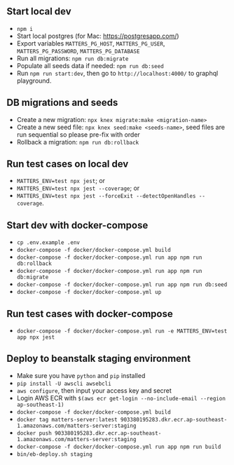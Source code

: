 ## Start local dev

- `npm i`
- Start local postgres (for Mac: https://postgresapp.com/)
- Export variables `MATTERS_PG_HOST`, `MATTERS_PG_USER`, `MATTERS_PG_PASSWORD`, `MATTERS_PG_DATABASE`
- Run all migrations: `npm run db:migrate`
- Populate all seeds data if needed: `npm run db:seed`
- Run `npm run start:dev`, then go to `http://localhost:4000/` to graphql playground.

## DB migrations and seeds

- Create a new migration: `npx knex migrate:make <migration-name>`
- Create a new seed file: `npx knex seed:make <seeds-name>`, seed files are run sequential so please pre-fix with order
- Rollback a migration: `npm run db:rollback`

## Run test cases on local dev

- `MATTERS_ENV=test npx jest`; or 
- `MATTERS_ENV=test npx jest --coverage`; or 
- `MATTERS_ENV=test npx jest --forceExit --detectOpenHandles --coverage`.

## Start dev with docker-compose

- `cp .env.example .env`
- `docker-compose -f docker/docker-compose.yml build`
- `docker-compose -f docker/docker-compose.yml run app npm run db:rollback`
- `docker-compose -f docker/docker-compose.yml run app npm run db:migrate`
- `docker-compose -f docker/docker-compose.yml run app npm run db:seed`
- `docker-compose -f docker/docker-compose.yml up`

## Run test cases with docker-compose

- `docker-compose -f docker/docker-compose.yml run -e MATTERS_ENV=test app npx jest`

## Deploy to beanstalk staging environment

- Make sure you have `python` and `pip` installed
- `pip install -U awscli awsebcli`
- `aws configure`, then input your access key and secret
- Login AWS ECR with `$(aws ecr get-login --no-include-email --region ap-southeast-1)`
- `docker-compose -f docker/docker-compose.yml build`
- `docker tag matters-server:latest 903380195283.dkr.ecr.ap-southeast-1.amazonaws.com/matters-server:staging`
- `docker push 903380195283.dkr.ecr.ap-southeast-1.amazonaws.com/matters-server:staging`
- `docker-compose -f docker/docker-compose.yml run app npm run build`
- `bin/eb-deploy.sh staging`